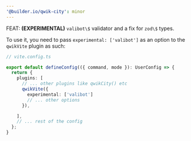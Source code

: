```yaml
---
'@builder.io/qwik-city': minor
---
```


FEAT: **(EXPERIMENTAL)** `valibot\$` validator and a fix for `zod\$` types.

To use it, you need to pass `experimental: ['valibot']` as an option to the `qwikVite` plugin as such:

```ts
// vite.config.ts

export default defineConfig(({ command, mode }): UserConfig => {
  return {
    plugins: [
      // ... other plugins like qwikCity() etc
      qwikVite({
        experimental: ['valibot']
        // ... other options
      }),

    ],
    // ... rest of the config
  };
}

```
